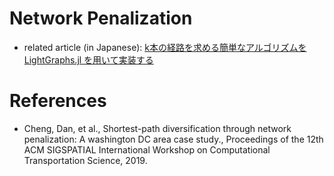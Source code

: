 # Network Penalization

- related article (in Japanese): [k本の経路を求める簡単なアルゴリズムを LightGraphs.jl を用いて実装する](https://zenn.dev/takilog/articles/89330b26de946c338dea)


# References

- Cheng, Dan, et al., Shortest-path diversification through network penalization: A washington DC area case study., Proceedings of the 12th ACM SIGSPATIAL International Workshop on Computational Transportation Science, 2019.
